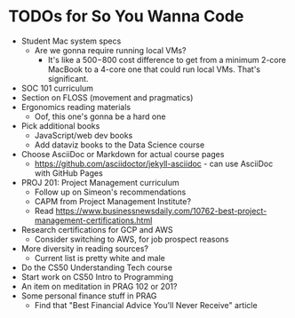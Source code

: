 # TODOs for So You Wanna Code

* Student Mac system specs
  * Are we gonna require running local VMs?
    * It's like a $500-$800 cost difference to get from a minimum 2-core MacBook to a 4-core one that could run local VMs. That's significant.
* SOC 101 curriculum
* Section on FLOSS (movement and pragmatics)
* Ergonomics reading materials
  * Oof, this one's gonna be a hard one
* Pick additional books
  * JavaScript/web dev books
  * Add dataviz books to the Data Science course
* Choose AsciiDoc or Markdown for actual course pages
  * <https://github.com/asciidoctor/jekyll-asciidoc> - can use AsciiDoc with GitHub Pages
* PROJ 201: Project Management curriculum
  * Follow up on Simeon's recommendations
  * CAPM from Project Management Institute?
  * Read <https://www.businessnewsdaily.com/10762-best-project-management-certifications.html>
* Research certifications for GCP and AWS
  * Consider switching to AWS, for job prospect reasons
* More diversity in reading sources?
  * Current list is pretty white and male
* Do the CS50 Understanding Tech course
* Start work on CS50 Intro to Programming
* An item on meditation in PRAG 102 or 201?
* Some personal finance stuff in PRAG
  * Find that "Best Financial Advice You'll Never Receive" article